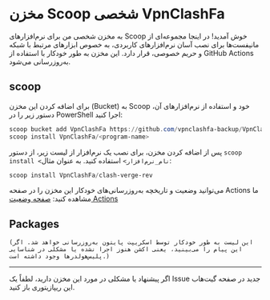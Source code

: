 # مخزن Scoop شخصی VpnClashFa

به مخزن شخصی من برای نرم‌افزارهای Scoop خوش آمدید!
در اینجا مجموعه‌ای از مانیفست‌ها برای نصب آسان نرم‌افزارهای کاربردی، به خصوص ابزارهای مرتبط با شبکه و حریم خصوصی، قرار دارد. این مخزن به طور خودکار با استفاده از GitHub Actions به‌روزرسانی می‌شود.

## scoop

برای اضافه کردن این مخزن (Bucket) به Scoop خود و استفاده از نرم‌افزارهای آن، دستور زیر را در PowerShell اجرا کنید:

```powershell
scoop bucket add VpnClashFa https://github.com/vpnclashfa-backup/VpnClashFaScoopBucket.git
scoop install VpnClashFa/<program-name>
```

پس از اضافه کردن مخزن، برای نصب یک نرم‌افزار از لیست زیر، از دستور `scoop install <نام_نرم‌افزار>` استفاده کنید. به عنوان مثال:

```powershell
scoop install VpnClashFa/clash-verge-rev
```

می‌توانید وضعیت و تاریخچه به‌روزرسانی‌های خودکار این مخزن را در صفحه Actions ما مشاهده کنید:
[صفحه وضعیت Actions](https://github.com/vpnclashfa-backup/VpnClashFaScoopBucket/actions)

## Packages
```text
(این لیست به طور خودکار توسط اسکریپت پایتون به‌روزرسانی خواهد شد. اگر این پیام را می‌بینید، یعنی اکشن هنوز اجرا نشده یا مشکلی در شناسایی پلیس‌هولدرها وجود داشته است.)
```
---

اگر پیشنهاد یا مشکلی در مورد این مخزن دارید، لطفاً یک Issue جدید در صفحه گیت‌هاب این ریپازیتوری باز کنید.
